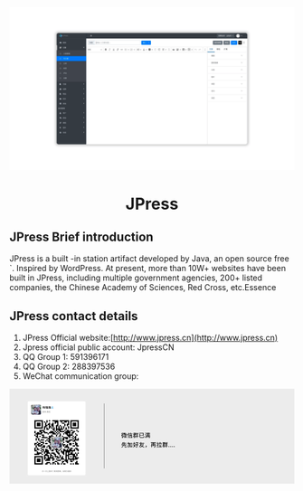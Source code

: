 
![](./assets/images/commons/screenshot.png)

<h1 align="center" style="display: block!important;"> JPress </h1>



## JPress Brief introduction

JPress is a built -in station artifact developed by Java, an open source free `. Inspired by WordPress. At present, more than 10W+ websites have been built in JPress, including multiple government agencies, 200+ listed companies, the Chinese Academy of Sciences, Red Cross, etc.Essence


## JPress contact details
1. JPress Official website:[http://www.jpress.cn](http://www.jpress.cn)
2. Jpress official public account: JpressCN
3. QQ Group 1: 591396171
4. QQ Group 2: 288397536
5. WeChat communication group:

![](./assets/images/commons/wechat-group.png)


